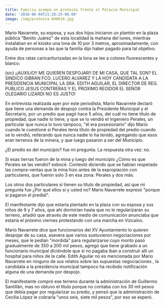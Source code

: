 ```yaml
---
title: Familia acampa en protesta frente al Palacio Municipal
date: '2018-06-04T21:28:25-06:00'
image: /img/protesta 040618.jpg
---
```

Mario Navarrete, su esposa, y sus dos hijos iniciaron un plantón en la plaza pública "Benito Juárez" de esta localidad la mañana del lunes, mientras instalaban en el kiosko una lona de 10 por 3 metros, aproximadamente, con ayuda de personas a las que la familia dijo haber pagado para tal objetivo.

Entre dos ratas caricariturizadas en la lona se lee a colores fluorescentes y blanco:

(sic) ¡¡AUXILIO!! ME QUIEREN DESPOJAR!! DE MI CASA, QUE TAL SON? EL SINDICO GIBRAN FCO. LUCERO ALVAREZ Y LA HOY CANDIDATA A LA PRESIDENCIA MUNICIPAL LA SRA. EDITH AGUILAR, EL DIRECTOR DE REG. PUBLICO JESUS CONTRERAS Y EL PROXIMO REGIDOR  EL SEÑOR OLEGARIO LIZARDI NO ES JUSTO!

En entrevista realizada ayer por este periodista, Mario Navarrete declaró que tiene una demanda de despojo contra la Presidente Municipal y el Secretario, por un predio que pagó hace 5 años, del cuál no tiene título de propiedad, que nadie lo tiene, y que se lo vendió el Ingeniero Perales, un particular que nunca lo tuvo tampoco, "él era posesionario" dijo Mario cuando le cuestioné si Perales tenía título de propiedad del predio cuando se lo vendió, reiterando que nunca nadie lo ha tenido, agregando que esos eran terrenos de la minera, y que luego pasaron a ser del Municipio. 

¿El predio es del municipio? fue mi pregunta. La respuesta otra vez: no.

Si esas tierras fueron de la mina y luego del municipio ¿Cómo es que Perales se las vendió? esbocé. Contestó diciendo que se habían respetado las compra-ventas que la mina hizo antes de la expropiación con particulares, que fueron solo 3 en esa zona: Perales y dos más.

Los otros dos particulares sí tienen su título de propiedad, así que mi pregunta fue ¿Por qué ellos sí y usted no? Mario Navarrete expresó "porque sí pagaron el predial".

El manifestante dijo que estaría plantado en la plaza con su esposa y sus niños de 9 y 7 años, que ahí dormirían hasta que no le regularizaran su terreno, añadió que através de este medio de comunicación anunciaba que estaría el próximo viernes protestando con una marcha en Vizcaíno.

Mario Navarrete dice que funcionarios del XV Ayuntamiento lo quieren despojar de su casa, asevera que varios sustuvieron negociaciones por meses, que le pedían "mordida" para regularizarse cuyo monto pasó gradualmente de 350 a 200 mil pesos, agregó que tiene grabado a un funcionario municipal diciéndole que si no pagaba iban a construir allí un hospital para niños de la calle. Edith Aguilar no es mencionada por Mario Navarrete en ninguno de sus relatos sobre las supuestas negociaciones , la candidata a la presidencia municipal tampoco ha recibido notificación alguna de una demanda por despojo.

El manifestante compró ese terreno durante la administración de Guillermo Santillán, mas no obtuvo el título porque no contaba con los 30 mil pesos que debía pagar por regularizar su predio, y pensó que la administración de Cecilia López le cobraría "unos seis, siete mil pesos", por eso se esperó.
